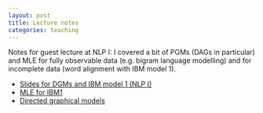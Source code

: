 ```yaml
---
layout: post
title: Lecture notes
categories: teaching
---
```



Notes for guest lecture at NLP I: I covered a bit of PGMs (DAGs in particular) and MLE for fully observable data (e.g. bigram language modelling) and for incomplete data (word alignment with IBM model 1).

* [Slides for DGMs and IBM model 1 (NLP I)](/resources/courses/slides-dgm-ibm1.pdf)
* [MLE for IBM1](/resources/courses/notes-mle-ibm1.pdf)
* [Directed graphical models](/resources/courses/notes-dgm.pdf)
